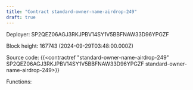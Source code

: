 ```yaml
---
title: "Contract standard-owner-name-airdrop-249"
draft: true
---
```

Deployer: SP2QEZ06AGJ3RKJPBV14SY1V5BBFNAW33D96YPGZF


 



Block height: 167743 (2024-09-29T03:48:00.000Z)

Source code: {{<contractref "standard-owner-name-airdrop-249" SP2QEZ06AGJ3RKJPBV14SY1V5BBFNAW33D96YPGZF standard-owner-name-airdrop-249>}}

Functions:


